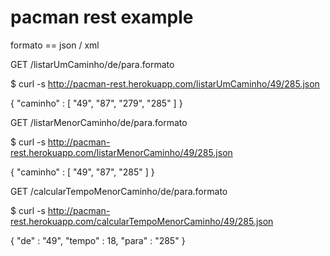 pacman rest example
===================

formato == json / xml

GET /listarUmCaminho/de/para.formato


  $ curl -s http://pacman-rest.herokuapp.com/listarUmCaminho/49/285.json
  
  {
     "caminho" : [
        "49",
        "87",
        "279",
        "285"
     ]
  }


GET /listarMenorCaminho/de/para.formato

  $ curl -s http://pacman-rest.herokuapp.com/listarMenorCaminho/49/285.json
  
  {
   "caminho" : [
      "49",
      "87",
      "285"
   ]
  }


GET /calcularTempoMenorCaminho/de/para.formato

  $ curl -s http://pacman-rest.herokuapp.com/calcularTempoMenorCaminho/49/285.json
  
  {
   "de" : "49",
   "tempo" : 18,
   "para" : "285"
  }
